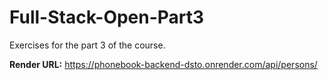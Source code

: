 # Full-Stack-Open-Part3

Exercises for the part 3 of the course.

**Render URL:** https://phonebook-backend-dsto.onrender.com/api/persons/